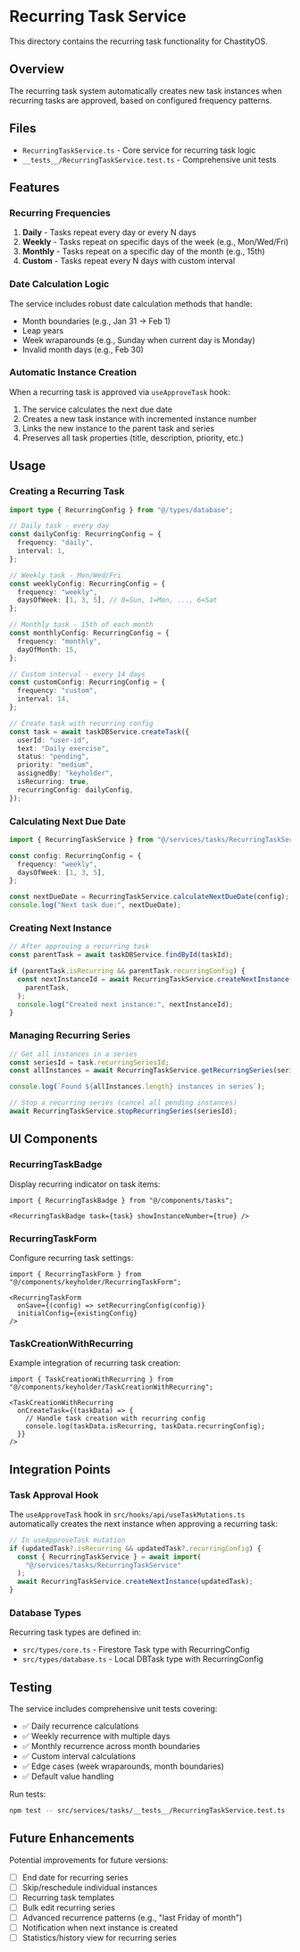 # Recurring Task Service

This directory contains the recurring task functionality for ChastityOS.

## Overview

The recurring task system automatically creates new task instances when recurring tasks are approved, based on configured frequency patterns.

## Files

- `RecurringTaskService.ts` - Core service for recurring task logic
- `__tests__/RecurringTaskService.test.ts` - Comprehensive unit tests

## Features

### Recurring Frequencies

1. **Daily** - Tasks repeat every day or every N days
2. **Weekly** - Tasks repeat on specific days of the week (e.g., Mon/Wed/Fri)
3. **Monthly** - Tasks repeat on a specific day of the month (e.g., 15th)
4. **Custom** - Tasks repeat every N days with custom interval

### Date Calculation Logic

The service includes robust date calculation methods that handle:
- Month boundaries (e.g., Jan 31 → Feb 1)
- Leap years
- Week wraparounds (e.g., Sunday when current day is Monday)
- Invalid month days (e.g., Feb 30)

### Automatic Instance Creation

When a recurring task is approved via `useApproveTask` hook:
1. The service calculates the next due date
2. Creates a new task instance with incremented instance number
3. Links the new instance to the parent task and series
4. Preserves all task properties (title, description, priority, etc.)

## Usage

### Creating a Recurring Task

```typescript
import type { RecurringConfig } from "@/types/database";

// Daily task - every day
const dailyConfig: RecurringConfig = {
  frequency: "daily",
  interval: 1,
};

// Weekly task - Mon/Wed/Fri
const weeklyConfig: RecurringConfig = {
  frequency: "weekly",
  daysOfWeek: [1, 3, 5], // 0=Sun, 1=Mon, ..., 6=Sat
};

// Monthly task - 15th of each month
const monthlyConfig: RecurringConfig = {
  frequency: "monthly",
  dayOfMonth: 15,
};

// Custom interval - every 14 days
const customConfig: RecurringConfig = {
  frequency: "custom",
  interval: 14,
};

// Create task with recurring config
const task = await taskDBService.createTask({
  userId: "user-id",
  text: "Daily exercise",
  status: "pending",
  priority: "medium",
  assignedBy: "keyholder",
  isRecurring: true,
  recurringConfig: dailyConfig,
});
```

### Calculating Next Due Date

```typescript
import { RecurringTaskService } from "@/services/tasks/RecurringTaskService";

const config: RecurringConfig = {
  frequency: "weekly",
  daysOfWeek: [1, 3, 5],
};

const nextDueDate = RecurringTaskService.calculateNextDueDate(config);
console.log("Next task due:", nextDueDate);
```

### Creating Next Instance

```typescript
// After approving a recurring task
const parentTask = await taskDBService.findById(taskId);

if (parentTask.isRecurring && parentTask.recurringConfig) {
  const nextInstanceId = await RecurringTaskService.createNextInstance(
    parentTask,
  );
  console.log("Created next instance:", nextInstanceId);
}
```

### Managing Recurring Series

```typescript
// Get all instances in a series
const seriesId = task.recurringSeriesId;
const allInstances = await RecurringTaskService.getRecurringSeries(seriesId);

console.log(`Found ${allInstances.length} instances in series`);

// Stop a recurring series (cancel all pending instances)
await RecurringTaskService.stopRecurringSeries(seriesId);
```

## UI Components

### RecurringTaskBadge

Display recurring indicator on task items:

```tsx
import { RecurringTaskBadge } from "@/components/tasks";

<RecurringTaskBadge task={task} showInstanceNumber={true} />
```

### RecurringTaskForm

Configure recurring task settings:

```tsx
import { RecurringTaskForm } from "@/components/keyholder/RecurringTaskForm";

<RecurringTaskForm
  onSave={(config) => setRecurringConfig(config)}
  initialConfig={existingConfig}
/>
```

### TaskCreationWithRecurring

Example integration of recurring task creation:

```tsx
import { TaskCreationWithRecurring } from "@/components/keyholder/TaskCreationWithRecurring";

<TaskCreationWithRecurring
  onCreateTask={(taskData) => {
    // Handle task creation with recurring config
    console.log(taskData.isRecurring, taskData.recurringConfig);
  }}
/>
```

## Integration Points

### Task Approval Hook

The `useApproveTask` hook in `src/hooks/api/useTaskMutations.ts` automatically creates the next instance when approving a recurring task:

```typescript
// In useApproveTask mutation
if (updatedTask?.isRecurring && updatedTask?.recurringConfig) {
  const { RecurringTaskService } = await import(
    "@/services/tasks/RecurringTaskService"
  );
  await RecurringTaskService.createNextInstance(updatedTask);
}
```

### Database Types

Recurring task types are defined in:
- `src/types/core.ts` - Firestore Task type with RecurringConfig
- `src/types/database.ts` - Local DBTask type with RecurringConfig

## Testing

The service includes comprehensive unit tests covering:
- ✅ Daily recurrence calculations
- ✅ Weekly recurrence with multiple days
- ✅ Monthly recurrence across month boundaries
- ✅ Custom interval calculations
- ✅ Edge cases (week wraparounds, month boundaries)
- ✅ Default value handling

Run tests:
```bash
npm test -- src/services/tasks/__tests__/RecurringTaskService.test.ts
```

## Future Enhancements

Potential improvements for future versions:
- [ ] End date for recurring series
- [ ] Skip/reschedule individual instances
- [ ] Recurring task templates
- [ ] Bulk edit recurring series
- [ ] Advanced recurrence patterns (e.g., "last Friday of month")
- [ ] Notification when next instance is created
- [ ] Statistics/history view for recurring series
